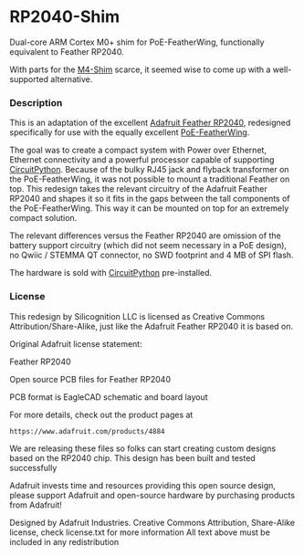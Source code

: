 # RP2040-Shim
Dual-core ARM Cortex M0+ shim for PoE-FeatherWing, functionally equivalent to Feather RP2040.

With parts for the [M4-Shim](https://www.tindie.com/products/silicognition/m4-shim/) scarce, it seemed wise to come up with a well-supported alternative.

### Description

This is an adaptation of the excellent
[Adafruit Feather RP2040](https://github.com/adafruit/Adafruit-Feather-RP2040-PCB),
redesigned specifically for use with the equally excellent
[PoE-FeatherWing](https://hackaday.io/project/168356-poe-featherwing).

The goal was to create a compact system with Power over Ethernet, Ethernet connectivity and
a powerful processor capable of supporting [CircuitPython](https://circuitpython.org/).
Because of the bulky RJ45 jack and flyback transformer on the PoE-FeatherWing, it was not
possible to mount a traditional Feather on top.  This redesign takes the relevant circuitry
of the Adafruit Feather RP2040 and shapes it so it fits in the gaps between the
tall components of the PoE-FeatherWing.  This way it can be mounted on top for an extremely
compact solution.

The relevant differences versus the Feather RP2040 are omission of the battery support circuitry
(which did not seem necessary in a PoE design), no Qwiic / STEMMA QT connector, no SWD footprint
and 4 MB of SPI flash.

The hardware is sold with [CircuitPython](https://github.com/adafruit/circuitpython) pre-installed.

### License

This redesign by Silicognition LLC is licensed as Creative Commons Attribution/Share-Alike,
just like the Adafruit Feather RP2040 it is based on.

Original Adafruit license statement:

Feather RP2040

Open source PCB files for Feather RP2040

PCB format is EagleCAD schematic and board layout

For more details, check out the product pages at

    https://www.adafruit.com/products/4884

We are releasing these files so folks can start creating custom designs based on the RP2040 chip. This design has been built and tested successfully

Adafruit invests time and resources providing this open source design, please support Adafruit and open-source hardware by purchasing products from Adafruit!

Designed by Adafruit Industries.
Creative Commons Attribution, Share-Alike license, check license.txt for more information All text above must be included in any redistribution
